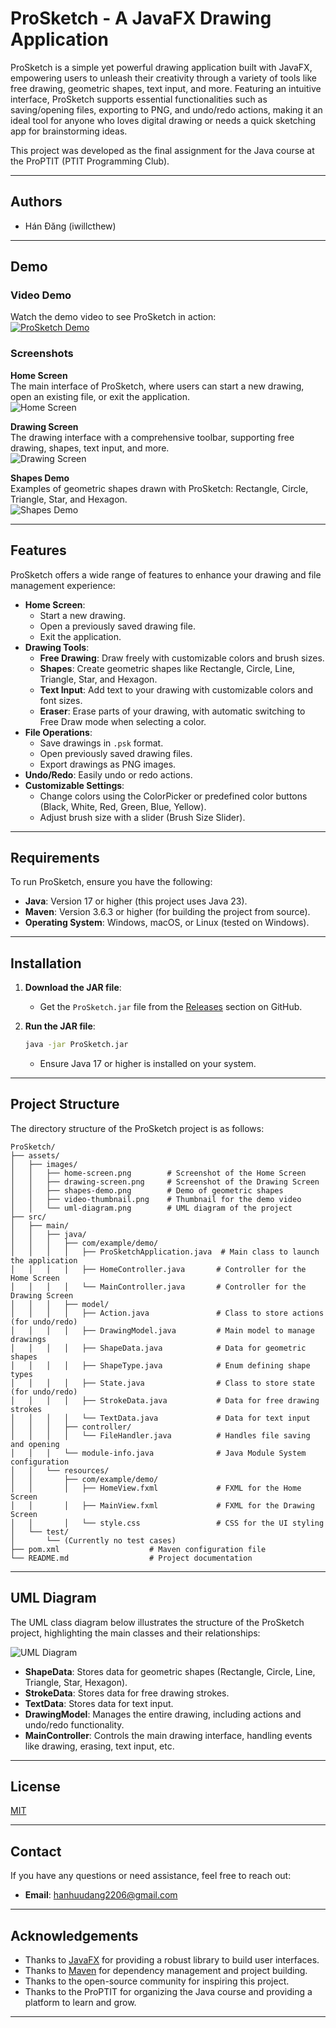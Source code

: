 # ProSketch - A JavaFX Drawing Application

ProSketch is a simple yet powerful drawing application built with JavaFX, empowering users to unleash their creativity through a variety of tools like free drawing, geometric shapes, text input, and more. Featuring an intuitive interface, ProSketch supports essential functionalities such as saving/opening files, exporting to PNG, and undo/redo actions, making it an ideal tool for anyone who loves digital drawing or needs a quick sketching app for brainstorming ideas.

This project was developed as the final assignment for the Java course at the ProPTIT (PTIT Programming Club).

---

## Authors
- Hán Đăng (iwillcthew) 

---

## Demo

### Video Demo
Watch the demo video to see ProSketch in action:  
[![ProSketch Demo](assets/images/video-thumbnail.png)](https://youtu.be/69UmZXzzFik)  

### Screenshots
**Home Screen**  
The main interface of ProSketch, where users can start a new drawing, open an existing file, or exit the application.  
![Home Screen](assets/images/home-screen.png)

**Drawing Screen**  
The drawing interface with a comprehensive toolbar, supporting free drawing, shapes, text input, and more.  
![Drawing Screen](assets/images/drawing-screen.png)

**Shapes Demo**  
Examples of geometric shapes drawn with ProSketch: Rectangle, Circle, Triangle, Star, and Hexagon.  
![Shapes Demo](assets/images/shapes-demo.png)

---

## Features
ProSketch offers a wide range of features to enhance your drawing and file management experience:

- **Home Screen**:
  - Start a new drawing.
  - Open a previously saved drawing file.
  - Exit the application.
- **Drawing Tools**:
  - **Free Drawing**: Draw freely with customizable colors and brush sizes.
  - **Shapes**: Create geometric shapes like Rectangle, Circle, Line, Triangle, Star, and Hexagon.
  - **Text Input**: Add text to your drawing with customizable colors and font sizes.
  - **Eraser**: Erase parts of your drawing, with automatic switching to Free Draw mode when selecting a color.
- **File Operations**:
  - Save drawings in `.psk` format.
  - Open previously saved drawing files.
  - Export drawings as PNG images.
- **Undo/Redo**: Easily undo or redo actions.
- **Customizable Settings**:
  - Change colors using the ColorPicker or predefined color buttons (Black, White, Red, Green, Blue, Yellow).
  - Adjust brush size with a slider (Brush Size Slider).

---

## Requirements
To run ProSketch, ensure you have the following:

- **Java**: Version 17 or higher (this project uses Java 23).
- **Maven**: Version 3.6.3 or higher (for building the project from source).
- **Operating System**: Windows, macOS, or Linux (tested on Windows).

---

## Installation

1. **Download the JAR file**:
   - Get the `ProSketch.jar` file from the [Releases](https://github.com/iwillcthew/ProSketch/releases/) section on GitHub.

2. **Run the JAR file**:
   ```bash
   java -jar ProSketch.jar
   ```
   - Ensure Java 17 or higher is installed on your system.

---

## Project Structure
The directory structure of the ProSketch project is as follows:

```
ProSketch/
├── assets/
│   ├── images/
│   │   ├── home-screen.png        # Screenshot of the Home Screen
│   │   ├── drawing-screen.png     # Screenshot of the Drawing Screen
│   │   ├── shapes-demo.png        # Demo of geometric shapes
│   │   ├── video-thumbnail.png    # Thumbnail for the demo video
│   │   └── uml-diagram.png        # UML diagram of the project
├── src/
│   ├── main/
│   │   ├── java/
│   │   │   ├── com/example/demo/
│   │   │   │   ├── ProSketchApplication.java  # Main class to launch the application
│   │   │   │   ├── HomeController.java       # Controller for the Home Screen
│   │   │   │   └── MainController.java       # Controller for the Drawing Screen
│   │   │   ├── model/
│   │   │   │   ├── Action.java               # Class to store actions (for undo/redo)
│   │   │   │   ├── DrawingModel.java         # Main model to manage drawings
│   │   │   │   ├── ShapeData.java            # Data for geometric shapes
│   │   │   │   ├── ShapeType.java            # Enum defining shape types
│   │   │   │   ├── State.java                # Class to store state (for undo/redo)
│   │   │   │   ├── StrokeData.java           # Data for free drawing strokes
│   │   │   │   └── TextData.java             # Data for text input
│   │   │   ├── controller/
│   │   │   │   └── FileHandler.java          # Handles file saving and opening
│   │   │   └── module-info.java              # Java Module System configuration
│   │   └── resources/
│   │       ├── com/example/demo/
│   │       │   ├── HomeView.fxml             # FXML for the Home Screen
│   │       │   ├── MainView.fxml             # FXML for the Drawing Screen
│   │       │   └── style.css                 # CSS for the UI styling
│   └── test/
│       └── (Currently no test cases)
├── pom.xml                    # Maven configuration file
└── README.md                  # Project documentation
```

---

## UML Diagram
The UML class diagram below illustrates the structure of the ProSketch project, highlighting the main classes and their relationships:

![UML Diagram](assets/images/uml-diagram.png)

- **ShapeData**: Stores data for geometric shapes (Rectangle, Circle, Line, Triangle, Star, Hexagon).
- **StrokeData**: Stores data for free drawing strokes.
- **TextData**: Stores data for text input.
- **DrawingModel**: Manages the entire drawing, including actions and undo/redo functionality.
- **MainController**: Controls the main drawing interface, handling events like drawing, erasing, text input, etc.

---

## License
[MIT](https://choosealicense.com/licenses/mit/)

---

## Contact
If you have any questions or need assistance, feel free to reach out:  
- **Email**: hanhuudang2206@gmail.com

---

## Acknowledgements
- Thanks to [JavaFX](https://openjfx.io/) for providing a robust library to build user interfaces.
- Thanks to [Maven](https://maven.apache.org/) for dependency management and project building.
- Thanks to the open-source community for inspiring this project.
- Thanks to the ProPTIT for organizing the Java course and providing a platform to learn and grow.
---
